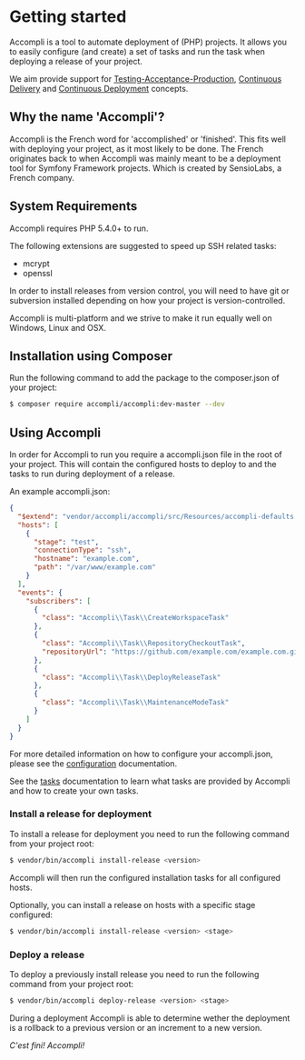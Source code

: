 # Getting started

Accompli is a tool to automate deployment of (PHP) projects. It allows you to easily configure (and create) a set of tasks 
and run the task when deploying a release of your project.

We aim provide support for [Testing-Acceptance-Production][link-wikipedia-dtap], [Continuous Delivery][link-wikipedia-continuous-delivery] and [Continuous Deployment][link-wikipedia-continuous-delivery] concepts.

## Why the name 'Accompli'?

Accompli is the French word for 'accomplished' or 'finished'. 
This fits well with deploying your project, as it most likely to be done.
The French originates back to when Accompli was mainly meant to be a deployment tool for 
Symfony Framework projects. Which is created by SensioLabs, a French company.

## System Requirements

Accompli requires PHP 5.4.0+ to run.

The following extensions are suggested to speed up SSH related tasks:
* mcrypt
* openssl

In order to install releases from version control, you will need to have git or subversion 
installed depending on how your project is version-controlled.

Accompli is multi-platform and we strive to make it run equally well on Windows, Linux and OSX.

## Installation using Composer

Run the following command to add the package to the composer.json of your project:

``` bash
$ composer require accompli/accompli:dev-master --dev
```

## Using Accompli

In order for Accompli to run you require a accompli.json file in the root of your project. 
This will contain the configured hosts to deploy to and the tasks to run during deployment of a release.

An example accompli.json:
``` json
{
  "$extend": "vendor/accompli/accompli/src/Resources/accompli-defaults.json",
  "hosts": [
    {
      "stage": "test",
      "connectionType": "ssh",
      "hostname": "example.com",
      "path": "/var/www/example.com"
    }
  ],
  "events": {
    "subscribers": [
      {
        "class": "Accompli\\Task\\CreateWorkspaceTask"
      },
      {
        "class": "Accompli\\Task\\RepositoryCheckoutTask",
        "repositoryUrl": "https://github.com/example.com/example.com.git"
      },
      {
        "class": "Accompli\\Task\\DeployReleaseTask"
      },
      {
        "class": "Accompli\\Task\\MaintenanceModeTask"
      }
    ]
  }
}
```

For more detailed information on how to configure your accompli.json, please see the [configuration](Configuration.md) documentation.

See the [tasks](Tasks.md) documentation to learn what tasks are provided by Accompli and how to create your own tasks.

### Install a release for deployment
To install a release for deployment you need to run the following command from your project root:

``` bash
$ vendor/bin/accompli install-release <version>
```

Accompli will then run the configured installation tasks for all configured hosts.

Optionally, you can install a release on hosts with a specific stage configured:

``` bash
$ vendor/bin/accompli install-release <version> <stage>
```

### Deploy a release

To deploy a previously install release you need to run the following command from your project root:

``` bash
$ vendor/bin/accompli deploy-release <version> <stage>
```

During a deployment Accompli is able to determine wether the deployment is a rollback to a previous version or an increment to a new version.

*C'est fini! Accompli!*


[link-wikipedia-dtap]: https://en.wikipedia.org/wiki/Development,_testing,_acceptance_and_production
[link-wikipedia-continuous-delivery]: https://en.wikipedia.org/wiki/Continuous_delivery
[link-wikipedia-continuous-deployment]: https://en.wikipedia.org/wiki/Continuous_deployment
